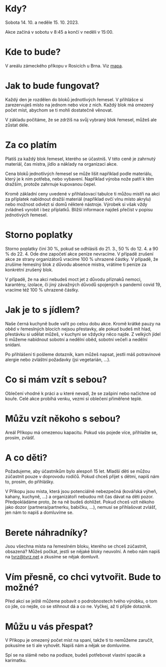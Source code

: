 # Kdy?
Sobota 14. 10. a neděle 15. 10. 2023.

Akce začíná v sobotu v 8:45 a končí v neděli v 15:00.

# Kde to bude?
V areálu zámeckého příkopu v Rosicích u Brna. Viz [mapa](https://www.mapy.cz/s/motocamoha).

# Jak to bude fungovat?
Každý den je rozdělen do bloků jednotlivých řemesel. V přihlášce si zarezervuješ místo na jednom nebo více z nich.
Každý blok má omezený počet míst, abychom se ti mohli dostatečně věnovat.

V základu počítáme, že se zdržíš na svůj vybraný blok řemesel, můžeš ale zůstat déle.

# Za co platím
Platíš za každý blok řemesel, kterého se účastníš. V této ceně je zahrnutý materiál, čas mistra, jídlo a náklady na organizaci akce.

Cena bloků jednotlivých řemesel se může lišit například podle materiálu, který je k nim potřeba, nebo vybavení.
Například výroba nože patří k těm dražším, protože zahrnuje kupovanou čepel.

Kromě základní ceny uvedené v přihlašovací tabulce ti můžou mistři na akci za příplatek nabídnout dražší materiál
(například ovčí vlnu místo akrylu) nebo možnost odvézt si domů některé nástroje. Výrobek si však vždy zvládneš vyrobit i bez příplatků.
Bližší informace najdeš přečíst v popisu jednotivých řemesel.

<!-- # Jak se stavíte k pandemii COVID-19?
Nechceme pořádat akci, která by mohla ohrozit účastníky a jejich blízké. Pokud nebude situace dost bezpečná,
akci zrušíme a všechny peníze dostaneš zpátky. Při pořádání akce se budeme držet nejen nařízení, ale i doporučení
vlády a hygieny. O aktuální situaci tě budeme informovat a o zrušení akce rozhodneme nejpozději 11. 4.

Podle současných nařízení není pro účast na akci nutný negativní test, certifikát o očkování nebo prodělané nemoci.
Pokud však budeš mít příznaky nemoci, poprosíme tě abys zůstal/a doma. V takovém případě jsme ti výjimečně ochotni vrátit účastnický poplatek (viz níže). -->

# Storno poplatky
Storno poplatky činí 30 %, pokud se odhlásíš do 21. 3., 50 % do 12. 4. a 90 % do 22. 4. Ode dne započetí akce peníze nevracíme.
V případě zrušení akce ze strany organizátorů vracíme 100 % uhrazené částky. V případě, že zrušíme řemeslný blok z důvodu
absence mistra, vrátíme ti peníze za konkrétní zrušený blok.

V případě, že na akci nebudeš moct jet z důvodu příznaků nemoci, karantény, izolace, či jiný závažných důvodů
spojených s pandemií covid 19, vracíme též 100 % uhrazené částky.

# Jak je to s jídlem?
Naše černá kuchyně bude vařit po celou dobu akce. Kromě krátké pauzy na oběd v řemeslných blocích nejsou přestavky,
ale pokud budeš mít hlad, přestávku si udělat můžeš, v kuchyni se vždycky něco najde.
Z velkých jídel ti můžeme nabídnout sobotní a nedělní oběd, sobotní večeři a nedělní snídani.

Po přihlášení ti pošleme dotazník, kam můžeš napsat, jestli máš potravinové alergie nebo zvláštní požadavky (jsi vegetarián, …).

# Co si mám vzít s sebou?
Oblečení vhodné k práci a u které nevadí, že se zašpiní nebo načichne od kouře. Celé akce probíhá venku, vezmi si oblečení přiměřené teplé.

# Můžu vzít někoho s sebou?
Areál Příkopu má omezenou kapacitu. Pokud vás pojede více, přihlašte se, prosím, zvlášť.

# A co děti?
Požadujeme, aby účastníkům bylo alespoň 15 let. Mladší děti se můžou zúčastnit pouze v doprovodu rodičů.
Pokud chceš přijet s dětmi, napiš nám to, prosím, do přihlášky.

V Příkopu jsou místa, která jsou potenciálně nebezpečná (kovářská výheň, kahany, kuchyně, …) a organizátoři nebudou mít čas
dávat na děti pozor. Předpokládáme proto, že na ně budeš dohlížet. Pokud chceš vzít někoho jako dozor (partnera/partnerku, babičku, …),
nemusí se přihlašovat zvlášť, jen nám to napiš a domluvíme se.

# Berete náhradníky?
Jsou všechna místa na řemeslném bloku, kterého se chceš zúčastnit, obsazená? Můžeš počkat, jestli se nějaké bloky neuvolní.
A nebo nám napiš na [tvrz@tvrz.net](mailto:tvrz@tvrz.net) a zkusíme se nějak domluvit.

# Vím přesně, co chci vytvořit. Bude to možné?
Před akcí se ještě můžeme pobavit o podrobnostech tvého výrobku, o tom co jde, co nejde, co se stihnout dá a co ne. Vyčkej, až ti přijde dotazník.

# Můžu u vás přespat?
V Příkopu je omezený počet míst na spaní, takže ti to nemůžeme zaručit, pokusíme se ti ale vyhovět. Napiš nám a nějak se domluvíme.

Spí se na slámě nebo na podlaze, budeš potřebovat vlastní spacák a karimatku.
